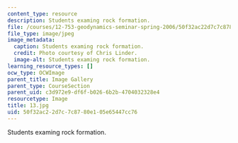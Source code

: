 ```yaml
---
content_type: resource
description: Students examing rock formation.
file: /courses/12-753-geodynamics-seminar-spring-2006/50f32ac22d7c7c8780e105e65447cc76_13.jpg
file_type: image/jpeg
image_metadata:
  caption: Students examing rock formation.
  credit: Photo courtesy of Chris Linder.
  image-alt: Students examing rock formation.
learning_resource_types: []
ocw_type: OCWImage
parent_title: Image Gallery
parent_type: CourseSection
parent_uid: c3d972e9-df6f-b026-6b2b-4704032328e4
resourcetype: Image
title: 13.jpg
uid: 50f32ac2-2d7c-7c87-80e1-05e65447cc76
---
```

Students examing rock formation.

